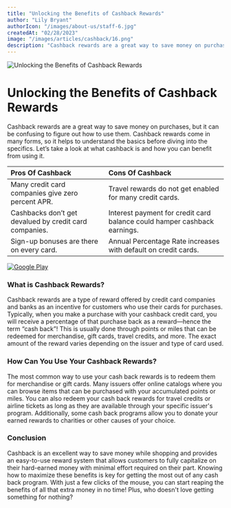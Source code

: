 ```yaml
---
title: "Unlocking the Benefits of Cashback Rewards"
author: "Lily Bryant"
authorIcon: "/images/about-us/staff-6.jpg"
createdAt: "02/28/2023"
image: "/images/articles/cashback/16.png"
description: "Cashback rewards are a great way to save money on purchases, but it can be confusing to figure out how to use them. Cashback rewards come in many forms, so it helps to understand the basics before diving into the specifics. Let’s take a look at what cashback is and how you can benefit from using it."
---
```


![Unlocking the Benefits of Cashback Rewards](/images/articles/cashback/16.png)

# Unlocking the Benefits of Cashback Rewards

Cashback rewards are a great way to save money on purchases, but it can be confusing to figure out how to use them. Cashback rewards come in many forms, so it helps to understand the basics before diving into the specifics. Let’s take a look at what cashback is and how you can benefit from using it.

| Pros Of Cashback                                       | Cons Of Cashback                                                         |
| :----------------------------------------------------- | :----------------------------------------------------------------------- |
| Many credit card companies give zero percent APR.      | Travel rewards do not get enabled for many credit cards.                 |
| Cashbacks don’t get devalued by credit card companies. | Interest payment for credit card balance could hamper cashback earnings. |
| Sign-up bonuses are there on every card.               | Annual Percentage Rate increases with default on credit cards.           |

[![Google Play](/images/google-play.png)](https://play.google.com/store/apps/details?id=space.cashbro.browser&pli=1)

### What is Cashback Rewards?

Cashback rewards are a type of reward offered by credit card companies and banks as an incentive for customers who use their cards for purchases. Typically, when you make a purchase with your cashback credit card, you will receive a percentage of that purchase back as a reward—hence the term “cash back”! This is usually done through points or miles that can be redeemed for merchandise, gift cards, travel credits, and more. The exact amount of the reward varies depending on the issuer and type of card used.

### How Can You Use Your Cashback Rewards?

The most common way to use your cash back rewards is to redeem them for merchandise or gift cards. Many issuers offer online catalogs where you can browse items that can be purchased with your accumulated points or miles. You can also redeem your cash back rewards for travel credits or airline tickets as long as they are available through your specific issuer's program. Additionally, some cash back programs allow you to donate your earned rewards to charities or other causes of your choice.

### Conclusion

Cashback is an excellent way to save money while shopping and provides an easy-to-use reward system that allows customers to fully capitalize on their hard-earned money with minimal effort required on their part. Knowing how to maximize these benefits is key for getting the most out of any cash back program. With just a few clicks of the mouse, you can start reaping the benefits of all that extra money in no time! Plus, who doesn't love getting something for nothing?
